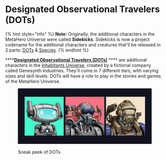 # Designated Observational Travelers (DOTs)

{% hint style="info" %}
**Note:** Originally, the additional characters in the MetaHero Universe were called **Sidekicks**. Sidekicks is now a project codename for the additional characters and creatures that'll be released in 2 parts: [DOTs](DOTs.md) & [Species](species.md).
{% endhint %}

****[**Designated Observational Travelers (DOTs)**](https://www.inhabitantsuniverse.com/characters) **** are additional characters in the [Inhabitants Universe](./), created by a fictional company called Genesynth Industries. They'll come in 7 different tiers, with varying sizes and skill levels. DOTs will have a role to play in the stories and games of the MetaHero Universe.

<figure><img src="../../../.gitbook/assets/image (4).png" alt=""><figcaption><p>Sneak peek of DOTs</p></figcaption></figure>
